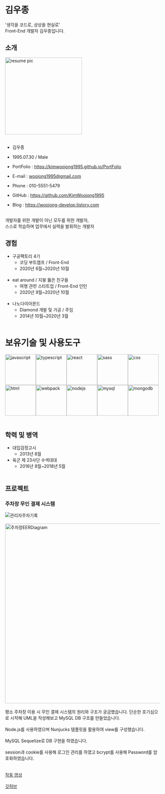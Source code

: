 # 김우종
'생각을 코드로, 상상을 현실로' <br />
Front-End 개발자 김우종입니다.
## 소개
<img alt="resume pic" src="https://user-images.githubusercontent.com/65944245/99877290-4d385a80-2c40-11eb-9cb1-cd0d0c93f787.jpg" width="250" height="250"> <br><br>

* 김우종 <br />

* 1995.07.30 / Male <br />

* PortFolio : https://kimwoojong1995.github.io/PortFolio <br />

* E-mail : woojong1995@gmail.com <br />

* Phone : 010-5551-5479 <br />

* GitHub : https://github.com/KimWoojong1995 <br />

* Blog : https://woojong-develop.tistory.com <br /><br />

개발자를 위한 개발이 아닌 모두를 위한 개발자, <br />
스스로 학습하며 업무에서 실력을 발휘하는 개발자 <br />

## 경험
* 구공팩토리 4기
  * 코딩 부트캠프 / Front-End
  * 2020년 6월~2020년 10월 <br /><br />
* eat around / 지붕 뚫은 친구들
  * 여행 관련 스타트업 / Front-End 인턴
  * 2020년 9월~2020년 10월 <br /><br />
* 나노다이아몬드
  * Diamond 개발 및 가공 / 주임
  * 2014년 10월~2020년 3월 <br /><br />
  
# 보유기술 및 사용도구
<img alt="javascript" src="https://user-images.githubusercontent.com/65944245/99964230-552a0300-2dd6-11eb-9113-cd88b6d93463.png" width="100" height="100"><img alt="typescript" src="https://user-images.githubusercontent.com/65944245/99964243-5824f380-2dd6-11eb-870f-a72cc3ed7ba5.png" width="100" height="100"><img alt="react" src="https://user-images.githubusercontent.com/13250888/62798586-90d58680-bb19-11e9-9a82-9762725abede.png" width="100" height="100"><img alt="sass" src="https://user-images.githubusercontent.com/13250888/53627368-a2059780-3c4b-11e9-95e3-9058d6a8afc7.png" width="100" height="100"><img alt="css" src="https://user-images.githubusercontent.com/65944245/99964244-58bd8a00-2dd6-11eb-8c67-91c57fa83ed3.png" width="100" height="100"> <br />
<img alt="html" src="https://user-images.githubusercontent.com/13250888/53627363-a16d0100-3c4b-11e9-8238-56153fb041e4.png" width="100" height="100"><img alt="webpack" src="https://user-images.githubusercontent.com/65944245/99964234-565b3000-2dd6-11eb-88d7-194306bc935a.png" width="100" height="100"><img alt="nodejs" src="https://user-images.githubusercontent.com/65944245/99966292-6fb1ab80-2dd9-11eb-9f24-a234a5677855.png" width="100" height="100"><img alt="mysql" src="https://user-images.githubusercontent.com/65944245/99964238-578c5d00-2dd6-11eb-86d1-fd5bd341c766.png" width="100" height="100"><img alt="mongodb" src="https://user-images.githubusercontent.com/65944245/99964237-56f3c680-2dd6-11eb-8361-56f3c44bdef2.png" width="100" height="100"> <br /><br />

## 학력 및 병역
* 대입검정고시
   * 2013년 8월 <br />
* 육군 제 23사단 수색대대
   * 2016년 8월~2018년 5월 <br /> <br />
## 프로젝트
### 주차장 무인 결제 시스템
![관리자주차기록](https://user-images.githubusercontent.com/65944245/101732267-49417f00-3b00-11eb-91db-1ef80a0339b2.png)<br /><br />
<img width="584" alt="주차장EERDiagram" src="https://user-images.githubusercontent.com/65944245/101730741-ebac3300-3afd-11eb-80ad-6e453cfe1fae.png"><br /><br />
평소 주차장 이용 시 무인 결제 시스템의 원리와 구조가 궁금했습니다. 단순한 호기심으로 시작해 UML을 작성해보고 MySQL DB 구조를 만들었습니다.<br /><br />
Node.js를 사용하였으며 Nunjucks 템플릿을 활용하여 view를 구성했습니다.<br /><br />
MySQL Sequelize로 DB 구현을 하였습니다.<br /><br />
session과 cookie를 사용해 로그인 관리를 하였고 bcrypt를 사용해 Password를 암호화하였습니다.<br /><br /><br />
<a href="https://www.youtube.com/watch?v=rH9jyhNQZ0k">작동 영상</a> <br /><br />
<a href="https://github.com/KimWoojong1995/ParkingSystem">깃허브</a> <br />

